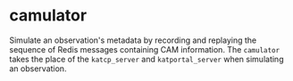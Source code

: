 # camulator
Simulate an observation's metadata by recording and replaying the sequence of Redis messages containing CAM information.
The `camulator` takes the place of the `katcp_server` and `katportal_server` when simulating an observation.
